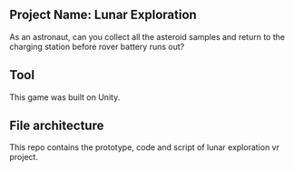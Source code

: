 ## Project Name: Lunar Exploration
As an astronaut, can you collect all the asteroid samples and return to the charging station before rover battery runs out?
## Tool
This game was built on Unity.
## File architecture
This repo contains the prototype, code and script of lunar exploration vr project.

